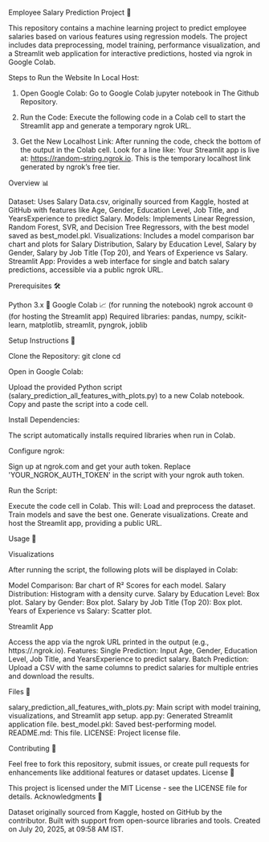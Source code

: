 Employee Salary Prediction Project 🌟

This repository contains a machine learning project to predict employee salaries based on various features using regression models. The project includes data preprocessing, model training, performance visualization, and a Streamlit web application for interactive predictions, hosted via ngrok in Google Colab.

Steps to Run the Website In Local Host:

1. Open Google Colab:
Go to Google Colab jupyter notebook in The Github Repository.

2. Run the Code:
Execute the following code in a Colab cell to start the Streamlit app and generate a temporary ngrok URL.

3. Get the New Localhost Link:
After running the code, check the bottom of the output in the Colab cell.
Look for a line like: Your Streamlit app is live at: https://random-string.ngrok.io.
This is the temporary localhost link generated by ngrok’s free tier.

Overview 📊

Dataset: Uses Salary Data.csv, originally sourced from Kaggle, hosted at GitHub with features like Age, Gender, Education Level, Job Title, and YearsExperience to predict Salary.
Models: Implements Linear Regression, Random Forest, SVR, and Decision Tree Regressors, with the best model saved as best_model.pkl.
Visualizations: Includes a model comparison bar chart and plots for Salary Distribution, Salary by Education Level, Salary by Gender, Salary by Job Title (Top 20), and Years of Experience vs Salary.
Streamlit App: Provides a web interface for single and batch salary predictions, accessible via a public ngrok URL.

Prerequisites 🛠️

Python 3.x 🐍
Google Colab 📈 (for running the notebook)
ngrok account 🌐 (for hosting the Streamlit app)
Required libraries: pandas, numpy, scikit-learn, matplotlib, streamlit, pyngrok, joblib

Setup Instructions 🚀

Clone the Repository:
git clone <your-repo-url>
cd <your-repo-folder>


Open in Google Colab:

Upload the provided Python script (salary_prediction_all_features_with_plots.py) to a new Colab notebook.
Copy and paste the script into a code cell.


Install Dependencies:

The script automatically installs required libraries when run in Colab.


Configure ngrok:

Sign up at ngrok.com and get your auth token.
Replace 'YOUR_NGROK_AUTH_TOKEN' in the script with your ngrok auth token.


Run the Script:

Execute the code cell in Colab. This will:
Load and preprocess the dataset.
Train models and save the best one.
Generate visualizations.
Create and host the Streamlit app, providing a public URL.





Usage 🎯

Visualizations

After running the script, the following plots will be displayed in Colab:

Model Comparison: Bar chart of R² Scores for each model.
Salary Distribution: Histogram with a density curve.
Salary by Education Level: Box plot.
Salary by Gender: Box plot.
Salary by Job Title (Top 20): Box plot.
Years of Experience vs Salary: Scatter plot.

Streamlit App

Access the app via the ngrok URL printed in the output (e.g., https://<random>.ngrok.io).
Features:
Single Prediction: Input Age, Gender, Education Level, Job Title, and YearsExperience to predict salary.
Batch Prediction: Upload a CSV with the same columns to predict salaries for multiple entries and download the results.



Files 📁

salary_prediction_all_features_with_plots.py: Main script with model training, visualizations, and Streamlit app setup.
app.py: Generated Streamlit application file.
best_model.pkl: Saved best-performing model.
README.md: This file.
LICENSE: Project license file.

Contributing 🤝

Feel free to fork this repository, submit issues, or create pull requests for enhancements like additional features or dataset updates.
License 📜

This project is licensed under the MIT License - see the LICENSE file for details.
Acknowledgments 🙏

Dataset originally sourced from Kaggle, hosted on GitHub by the contributor.
Built with support from open-source libraries and tools.
Created on July 20, 2025, at 09:58 AM IST.
